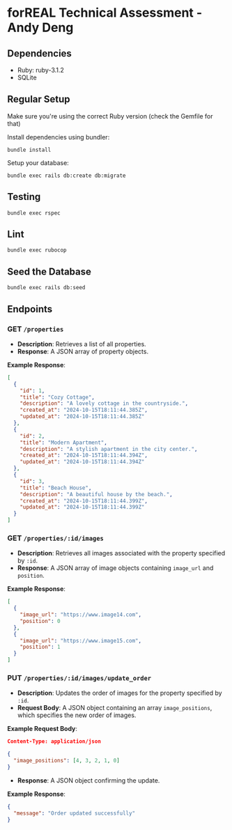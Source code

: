 # forREAL Technical Assessment - Andy Deng

## Dependencies

- Ruby: ruby-3.1.2
- SQLite

## Regular Setup

Make sure you're using the correct Ruby version (check the Gemfile for that)

Install dependencies using bundler:

```
bundle install
```

Setup your database:

```
bundle exec rails db:create db:migrate
```

## Testing

```
bundle exec rspec
```

## Lint

```
bundle exec rubocop
```

## Seed the Database

```
bundle exec rails db:seed
```

## Endpoints

### GET `/properties`

- **Description**: Retrieves a list of all properties.
- **Response**: A JSON array of property objects.

**Example Response**:

```json
[
  {
    "id": 1,
    "title": "Cozy Cottage",
    "description": "A lovely cottage in the countryside.",
    "created_at": "2024-10-15T18:11:44.385Z",
    "updated_at": "2024-10-15T18:11:44.385Z"
  },
  {
    "id": 2,
    "title": "Modern Apartment",
    "description": "A stylish apartment in the city center.",
    "created_at": "2024-10-15T18:11:44.394Z",
    "updated_at": "2024-10-15T18:11:44.394Z"
  },
  {
    "id": 3,
    "title": "Beach House",
    "description": "A beautiful house by the beach.",
    "created_at": "2024-10-15T18:11:44.399Z",
    "updated_at": "2024-10-15T18:11:44.399Z"
  }
]
```

### GET `/properties/:id/images`

- **Description**: Retrieves all images associated with the property specified by `:id`.
- **Response**: A JSON array of image objects containing `image_url` and `position`.

**Example Response**:

```json
[
  {
    "image_url": "https://www.image14.com",
    "position": 0
  },
  {
    "image_url": "https://www.image15.com",
    "position": 1
  }
]
```

### PUT `/properties/:id/images/update_order`

- **Description**: Updates the order of images for the property specified by `:id`.
- **Request Body**: A JSON object containing an array `image_positions`, which specifies the new order of images.

**Example Request Body**:

```json
Content-Type: application/json

{
  "image_positions": [4, 3, 2, 1, 0]
}
```

- **Response**: A JSON object confirming the update.

**Example Response**:

```json
{
  "message": "Order updated successfully"
}
```
